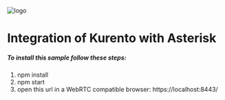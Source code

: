 ![logo](https://webrtc.ventures/wp-content/uploads/2017/01/webrtc-logo.png)

# Integration of Kurento with Asterisk

##### To install this sample follow these steps:
1) npm install
2) npm start
3) open this url in a WebRTC compatible browser: https://localhost:8443/
